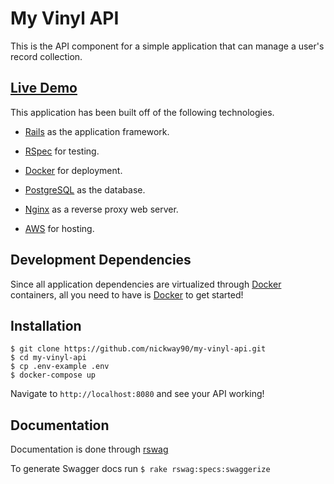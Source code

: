 # My Vinyl API

This is the API component for a simple application that can manage a user's record collection.

## [Live Demo](https://api.myvinyl.rocks)

This application has been built off of the following technologies.

- [Rails](https://rubyonrails.org/) as the application framework.

- [RSpec](http://rspec.info/) for testing.

- [Docker](https://www.docker.com/) for deployment.

- [PostgreSQL](https://www.postgresql.org/) as the database.

- [Nginx](https://www.nginx.com/) as a reverse proxy web server.

- [AWS](https://aws.amazon.com/) for hosting.

## Development Dependencies

Since all application dependencies are virtualized through [Docker](https://www.docker.com/get-started) containers, all you need to have is [Docker](https://www.docker.com/get-started) to get started!

## Installation
```
$ git clone https://github.com/nickway90/my-vinyl-api.git
$ cd my-vinyl-api
$ cp .env-example .env
$ docker-compose up
```

Navigate to `http://localhost:8080` and see your API working!

## Documentation

Documentation is done through [rswag](https://github.com/domaindrivendev/rswag)

To generate Swagger docs run `$ rake rswag:specs:swaggerize`
